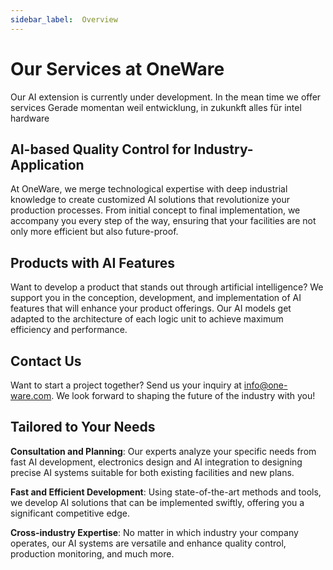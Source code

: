 ```yaml
---
sidebar_label:  Overview
---
```

# Our Services at OneWare

Our AI extension is currently under development. In the mean time we offer services
Gerade momentan weil entwicklung, in zukunkft alles für intel hardware

## AI-based Quality Control for Industry-Application

At OneWare, we merge technological expertise with deep industrial knowledge to create customized AI solutions that revolutionize your production processes. From initial concept to final implementation, we accompany you every step of the way, ensuring that your facilities are not only more efficient but also future-proof.

## Products with AI Features

Want to develop a product that stands out through artificial intelligence? We support you in the conception, development, and implementation of AI features that will enhance your product offerings. Our AI models get adapted to the architecture of each logic unit to achieve maximum efficiency and performance.

## Contact Us

Want to start a project together? Send us your inquiry at [info@one-ware.com](mailto:info@oneware.com). We look forward to shaping the future of the industry with you!

## Tailored to Your Needs

**Consultation and Planning**: Our experts analyze your specific needs from fast AI development, electronics design and AI integration to designing precise AI systems suitable for both existing facilities and new plans.

**Fast and Efficient Development**: Using state-of-the-art methods and tools, we develop AI solutions that can be implemented swiftly, offering you a significant competitive edge.

**Cross-industry Expertise**: No matter in which industry your company operates, our AI systems are versatile and enhance quality control, production monitoring, and much more.